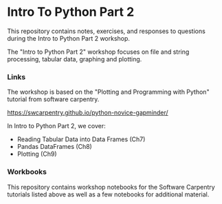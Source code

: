 # Intro To Python Part 2

This repository contains notes, exercises, and responses to questions during the Intro to Python Part 2 workshop.

The "Intro to Python Part 2" workshop focuses on file and string processing, tabular data, graphing and plotting. 

### Links

The workshop is based on the "Plotting and Programming with Python" tutorial from software carpentry. 

https://swcarpentry.github.io/python-novice-gapminder/

In Intro to Python Part 2, we cover:

* Reading Tabular Data into Data Frames (Ch7)
* Pandas DataFrames (Ch8)
* Plotting (Ch9)

### Workbooks

This repository contains workshop notebooks for the Software Carpentry tutorials listed above as well as a few notebooks for additional material.
